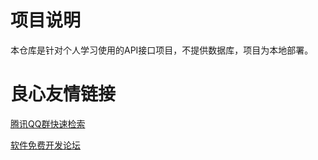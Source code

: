 # 项目说明

本仓库是针对个人学习使用的API接口项目，不提供数据库，项目为本地部署。

 # 良心友情链接

[腾讯QQ群快速检索](http://u.720life.cn/s/8cf73f7c)

[软件免费开发论坛](http://u.720life.cn/s/bbb01dc0)
